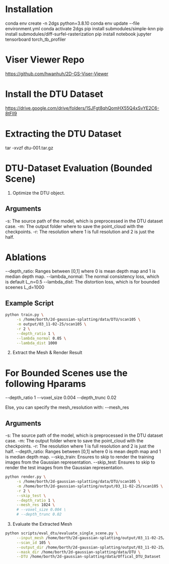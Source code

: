 # Installation
conda env create -n 2dgs python=3.8.10
conda env update --file environment.yml 
conda activate 2dgs
pip install submodules/simple-knn
pip install submodules/diff-surfel-rasterization
pip install notebook jupyter tensorboard torch_tb_profiler

# Viser Viewer Repo
https://github.com/hwanhuh/2D-GS-Viser-Viewer

# Install the DTU Dataset
https://drive.google.com/drive/folders/1SJFgt8qhQomHX55Q4xSvYE2C6-8tFll9

# Extracting the DTU Dataset
tar -xvzf dtu-001.tar.gz 



# DTU-Dataset Evaluation (Bounded Scene)

1) Optimize the DTU object.


## Arguments 
-s: The source path of the model, which is preprocessed in the DTU dataset case.
-m: The output folder where to save the point_cloud with the checkpoints.
-r: The resolution where 1 is full resolution and 2 is just the half.


# Ablations
--depth_ratio: Ranges between [0,1] where 0 is mean depth map and 1 is median depth map.
--lambda_normal: The normal consistency loss, which is default L_n=0.5
--lambda_dist: The distortion loss, which is for bounded sceenes L_d=1000

## Example Script
```bash
python train.py \
     -s /home/borth/2d-gaussian-splatting/data/DTU/scan105 \
     -m output/03_11-02-25/scan105 \
     -r 2 \
     --depth_ratio 1 \
     --lambda_normal 0.05 \
     --lambda_dist 1000
```


2) Extract the Mesh & Render Result

# For Bounded Scenes use the following Hparams
--depth_ratio 1
--voxel_size 0.004
--depth_trunc 0.02

Else, you can specify the mesh_resolution with:
--mesh_res

## Arguments
-s: The source path of the model, which is preprocessed in the DTU dataset case.
-m: The output folder where to save the point_cloud with the checkpoints.
-r: The resolution where 1 is full resolution and 2 is just the half.
--depth_ratio: Ranges between [0,1] where 0 is mean depth map and 1 is median depth map.
--skip_train: Ensures to skip to render the training images from the Gaussian representation.
--skip_test: Ensures to skip to render the test images from the Gaussian representation.

```bash
python render.py \
     -s /home/borth/2d-gaussian-splatting/data/DTU/scan105 \
     -m /home/borth/2d-gaussian-splatting/output/03_11-02-25/scan105 \
     -r 2 \
     --skip_test \
     --depth_ratio 1 \
     --mesh_res 1024 \
     # --voxel_size 0.004 \
     # --depth_trunc 0.02
```

3) Evaluate the Extracted Mesh

```bash
python scripts/eval_dtu/evaluate_single_scene.py \
     --input_mesh /home/borth/2d-gaussian-splatting/output/03_11-02-25/scan105/train/ours_30000/fuse_post.ply  \
     --scan_id 105 \
     --output_dir /home/borth/2d-gaussian-splatting/output/03_11-02-25/scan105/train/ours_30000/  \
     --mask_dir /home/borth/2d-gaussian-splatting/data/DTU \
     --DTU /home/borth/2d-gaussian-splatting/data/Offical_DTU_Dataset
```